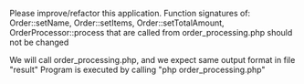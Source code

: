 Please improve/refactor this application.
Function signatures of:
Order::setName, Order::setItems, Order::setTotalAmount, OrderProcessor::process 
that are called from order_processing.php should not be changed

We will call order_processing.php, and we expect same output format in file "result"
Program is executed by calling "php order_processing.php"
